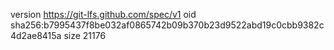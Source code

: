 version https://git-lfs.github.com/spec/v1
oid sha256:b7995437f8be032af0865742b09b370b23d9522abd19c0cbb9382c4d2ae8415a
size 21176
